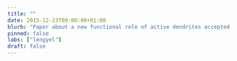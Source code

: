 ```yaml
---
title: ""
date: 2015-12-23T00:00:00+01:00
blurb: "Paper about a new functional role of active dendrites accepted at eLife"
pinned: false
labs: ["lengyel"]
draft: false
---
```

